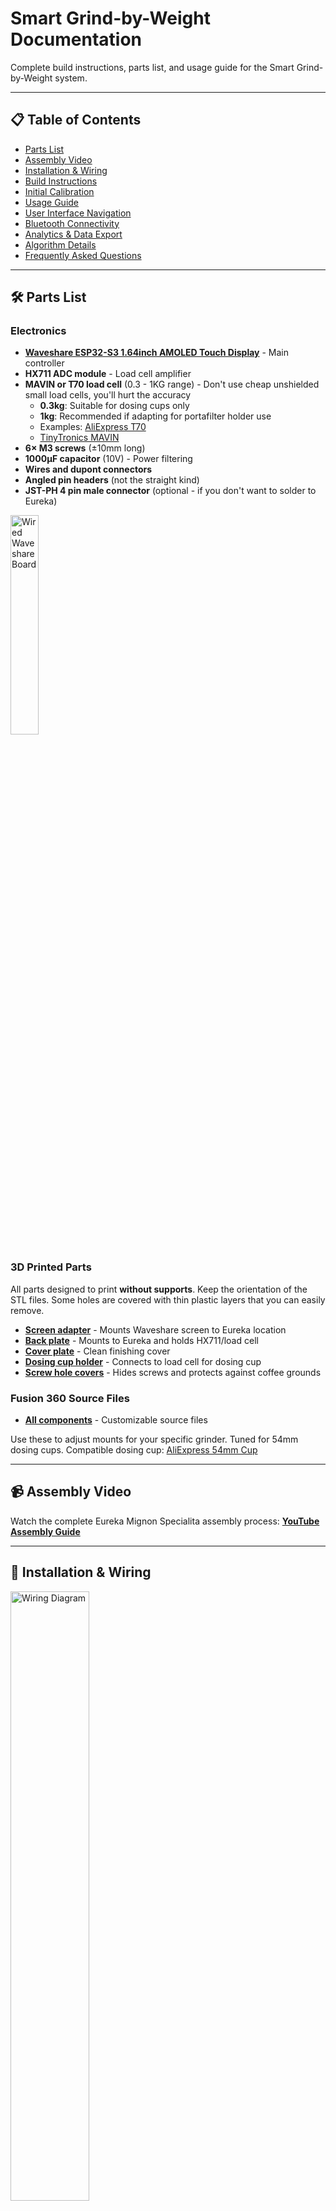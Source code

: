 # Smart Grind-by-Weight Documentation

Complete build instructions, parts list, and usage guide for the Smart Grind-by-Weight system.

---

## 📋 Table of Contents

- [Parts List](#️-parts-list)
- [Assembly Video](#-assembly-video)
- [Installation & Wiring](#-installation--wiring)
- [Build Instructions](#-build-instructions)
- [Initial Calibration](#️-initial-calibration)
- [Usage Guide](#-usage-guide)
- [User Interface Navigation](#️-user-interface-navigation)
- [Bluetooth Connectivity](#-bluetooth-connectivity)
- [Analytics & Data Export](#-analytics--data-export)
- [Algorithm Details](#-algorithm-details)
- [Frequently Asked Questions](#-frequently-asked-questions)

---

## 🛠️ Parts List

### Electronics
- **[Waveshare ESP32-S3 1.64inch AMOLED Touch Display](https://www.waveshare.com/esp32-s3-touch-amoled-1.64.htm)** - Main controller
- **HX711 ADC module** - Load cell amplifier  
- **MAVIN or T70 load cell** (0.3 - 1KG range) - Don't use cheap unshielded small load cells, you'll hurt the accuracy
  - **0.3kg**: Suitable for dosing cups only
  - **1kg**: Recommended if adapting for portafilter holder use
  - Examples: [AliExpress T70](https://nl.aliexpress.com/item/1005009409460619.html)
  - [TinyTronics MAVIN](https://www.tinytronics.nl/en/sensors/weight-pressure-force/load-cells/mavin-load-cell-0.3kg)
- **6× M3 screws** (±10mm long)
- **1000μF capacitor** (10V) - Power filtering
- **Wires and dupont connectors**
- **Angled pin headers** (not the straight kind)
- **JST-PH 4 pin male connector** (optional - if you don't want to solder to Eureka)

[<img src="images/waveshare%20board%20wired%20up%201.jpg" alt="Wired Waveshare Board" width="30%">](images/waveshare%20board%20wired%20up%201.jpg)

### 3D Printed Parts

All parts designed to print **without supports**. Keep the orientation of the STL files. Some holes are covered with thin plastic layers that you can easily remove.

- **[Screen adapter](3d_files/Waveshare%20AMOLED%201_64%20adapter.stl)** - Mounts Waveshare screen to Eureka location
- **[Back plate](3d_files/Back%20plate.stl)** - Mounts to Eureka and holds HX711/load cell  
- **[Cover plate](3d_files/Cover.stl)** - Clean finishing cover
- **[Dosing cup holder](3d_files/Cup%20holder.stl)** - Connects to load cell for dosing cup
- **[Screw hole covers](3d_files/Cup%20holder%20hole%20cover.stl)** - Hides screws and protects against coffee grounds

### Fusion 360 Source Files
- **[All components](https://a360.co/3HYgubb)** - Customizable source files

Use these to adjust mounts for your specific grinder. Tuned for 54mm dosing cups. 
Compatible dosing cup: [AliExpress 54mm Cup](https://nl.aliexpress.com/item/1005006526852408.html)

---

## 📹 Assembly Video

Watch the complete Eureka Mignon Specialita assembly process: **[YouTube Assembly Guide](https://youtu.be/-kfKjiwJsGM)**

---

## 🔌 Installation & Wiring

[<img src="images/wiring_diagram.png" alt="Wiring Diagram" width="50%">](images/wiring_diagram.png)

### Pin Configuration

**HX711 Load Cell Amplifier Connections:**
```
ESP32-S3 GPIO 2    →    HX711 SCK
ESP32-S3 GPIO 3    →    HX711 DOUT
ESP32-S3 3.3V      →    HX711 VCC
ESP32-S3 GND       →    HX711 GND
```

**Eureka Mignon Connections:**
```
ESP32-S3 GPIO 18   →    WHITE wire (Motor control signal)
ESP32-S3 GND       →    RED wire (⚠️ Ground - non-standard color!)
ESP32-S3 5V        →    BLACK wire (⚠️ Power - non-standard color!)
                        GRAY wire (Button signal - not used)
```

**Eureka 4-Pin Connector Reference:**
- RED wire = GND (⚠️ non-standard!)
- WHITE wire = Motor control signal  
- GRAY wire = Button signal (unused in this project)
- BLACK wire = 5V power (⚠️ non-standard!)

⚠️ **CRITICAL:** Eureka uses reversed wire colors - RED is ground, BLACK is power!

### Installation Steps

1. **Flash the firmware** on the Waveshare board (see Build Instructions below)
2. **Add the 1000μF capacitor** between 5V and ground (protects against brownouts)
3. **Create HX711 to Waveshare connection:**
   - Add angled pin headers to HX711 (VCC, GND, DOUT, SCK pins)
   - Connect dupont cables to Waveshare board
   - Load cell can be directly soldered to HX711
4. **For Eureka Mignon assembly:**
   - Disassemble top plate and front plate
   - Remove the button and store it (not needed)
   - Use JST-PH plug to connect to Waveshare board
   - **WARNING:** In some Eureka units, wire colors to screen are REVERSED! Test first.
   - Mount Waveshare screen using 3D printed adapter where original screen was
   - Fish HX711 wire through housing, exit via button hole
   - Mount load cell and HX711 to 3D printed back plate
   - Clip 3D printed back plate onto Eureka Mignon
   - Connect plug to HX711
   - Add 3D printed cover plate and screw down
   - Add 3D printed dosing cup holder on load cell and screw down
   - Hide screws with 3D printed screw covers

---

## 🚀 Build Instructions

### Development Platform

This project uses the **pioarduino ESP32 platform** (a community fork) instead of the standard Espressif ESP32 platform. This ensures proper support for our device.

**Platform Details:**
- **Platform**: [pioarduino/platform-espressif32](https://github.com/pioarduino/platform-espressif32) (stable release)
- **Framework**: Arduino ESP32 Core 3.x (controlled by pioarduino platform)
- **Target**: ESP32-S3 with AMOLED touch display

The platform dependency is automatically handled by PlatformIO via the `platformio.ini` configuration.

### Initial USB Flashing
```bash
# Install Python dependencies
python3 -m venv tools/venv
tools/venv/bin/pip install -r tools/requirements.txt

# Build and upload via USB  
./tools/grinder build
pio run --target upload -e waveshare-esp32s3-touch-amoled-164
```

### BLE OTA Updates (After Initial Setup)
```bash
# Build firmware and upload wirelessly  
./tools/grinder build-upload

# Or upload specific firmware
./tools/grinder upload path/to/firmware.bin

# Force full firmware update (skip delta patching)
./tools/grinder build-upload --force-full
```

---

## ⚖️ Initial Calibration

After flashing firmware, calibrate the load cell for accurate measurements:

1. **Access calibration**: Settings → Swipe left to Tools tab → Press "CALIBRATE"
2. **Empty calibration**: Remove all weight from scale platform → Press OK
3. **Weight calibration**: 
   - Place known weight on scale (e.g., coffee mug with water)
   - Use +/- buttons to adjust displayed value to match actual weight
   - Press OK to complete

**Tip**: A coffee mug with water makes ideal calibration weight - weigh it on kitchen scale first.

---

## 📱 Usage Guide

### Grinding Profiles
All profiles are fully customizable - these are default starting weights:
- **Single**: Default ~9g (customizable)
- **Double**: Default ~18g (customizable)  
- **Custom**: Default ~21.5g (customizable)

### Navigation
- **Swipe left/right** to navigate between menu tabs
- **Tap** to select profiles or buttons
- **Long press** on profile weights to edit/customize them

### Basic Operation
1. Select profile by tapping on main screen
2. **Long press** any profile weight to edit/customize it
3. Place dosing cup on scale platform
4. Press GRIND button - scale will tare automatically
5. System grinds to precise target weight using predictive algorithm
6. GRIND COMPLETE screen shows final weight and statistics

### Display Modes
- **Arc Layout**: Clean, minimal arc-based interface
- **Nerdy Layout**: Detailed charts showing flow rates and real-time grinding analytics
- **Switching**: Tap anywhere on grind screen to switch between layouts during grinding

---

## 🗺️ User Interface Navigation

```
Main Screen (swipe left/right between tabs)
|
+-- Single Profile 
|   |-- Weight display (long press to edit)
|   \-- GRIND button
|
+-- Double Profile
|   |-- Weight display (long press to edit)
|   \-- GRIND button
|
+-- Custom Profile
|   |-- Weight display (long press to edit)
|   \-- GRIND button
|
\-- Settings (swipe left/right between sub-tabs)
    |
    +-- Tools
    |   |-- Calibrate button
    |   |-- Motor test button
    |   \-- Tare button
    |
    +-- Info (default tab)
    |   |-- System information
    |   |-- Build version & uptime
    |   |-- Memory & statistics
    |   \-- Refresh stats button
    |
    +-- Settings
    |   |-- Bluetooth toggle (30m timer)
    |   |-- Brightness sliders
    |   |-- Purge data button (clears logged grind sessions)
    |   \-- Reset settings button
    |
    \-- Reset
        \-- Factory reset options

During Grinding:
|-- Weight display & progress
|-- Tap anywhere: Arc ↔ Nerdy display modes
\-- STOP button
```

---

## 🔵 Bluetooth Connectivity

### Auto-Enable
- **Bluetooth automatically enables for 5 minutes** after power on
- Indicated by blue Bluetooth symbol in top-right corner

### Manual Control
- Enable Bluetooth manually in **Settings → Settings tab**
- **30-minute timer** when manually enabled
- Toggle on/off as needed

### Uses
- **BLE OTA firmware updates** - Wireless firmware flashing
- **Data export** - Transfer grind session data to computer
- **Analytics** - Real-time data streaming for analysis
- **Device management** - Remote configuration and monitoring

---

## 📊 Analytics & Data Export

### Launch Interactive Dashboard
```bash
# Export data and launch Streamlit dashboard
./tools/grinder analyze

# Or view reports from existing data  
./tools/grinder report
```

### Available Tools
```bash
./tools/grinder --help          # Show all available commands
./tools/grinder scan            # Scan for BLE devices
./tools/grinder connect         # Connect to grinder device  
./tools/grinder debug           # Stream live debug logs
./tools/grinder info            # Get device system information
./tools/grinder export          # Export grind data to database
```

### Tools Directory Structure
- **`grinder`**: Unified script for all operations (build, upload, analyze)
- **`ble/`**: BLE communication tools and OTA update system
- **`streamlit-reports/`**: Interactive data visualization and analytics
- **`database/`**: SQLite database management for grind session storage

---

## 🧠 Algorithm Details

### Why This Algorithm Works

- **Zero-shot learning algorithm**: Needs no prior knowledge or manually tuned variables. Instantly adapts to changes in temperature, humidity, grinding coarseness, bean type, etc.
- **Two-tier approach**: Grinding is noisy (mechanical, electrical) so we use a sophisticated approach:
  - **Predictive Phase**: Grind as fast as possible using predictive algorithm to barely UNDERSHOOT target weight (overshoot is unrecoverable)
  - **Learning Phase**: Learns flow rate and grind latency (bean to cup time) to predict when to stop motor (coast time)
  - **Pulse Phase**: Uses worst-case (95th percentile) flow rate for conservative pulsing until target ± tolerance is reached

### Key Algorithm Steps

1. **Determine grind latency** from first detectable flow over 500ms confirmation window
2. **Compute motor stop target weight** from latency × flow × coast ratio (USER_LATENCY_TO_COAST_RATIO)
3. **Stop at target - motor_stop_target_weight**, then apply bounded pulses based on 95th percentile flow rate
4. **Conservative approach**: Err on undershooting to prevent overshoot, repeat until target ± tolerance reached

---

## ❓ Frequently Asked Questions

**Will this modification work on grinders other than the Eureka Mignon Specialita (e.g., Baratza, Niche, or other Eureka models like the Crono, Atom, XL, Manuale)?**

The electronics are universal, but you'll need to explore your specific grinder. Find a 5V supply internally or provide one externally (USB adapter). Identify motor control signals and design custom mounting for the display and scale. I can't provide specific guidance for other grinders as I don't have access to test them. The Fusion 360 source files are included to help with adaptations.

**Can I use this to grind directly into a portafilter instead of a dosing cup?**

Yes, but you'll need to make modifications. Use a 1kg load cell instead of 0.3kg for better accuracy with heavier portafilters. You'll also need to design and 3D print a custom portafilter holder that mounts to the load cell. The dosing cup holder design can serve as a starting point for your portafilter adapter.

**What is the benefit of this mod for a single-dosing grinder like the Niche Zero?**

It's about workflow optimization vs. ultimate precision. Benefits: easier workflow with no manual measuring, precise dose accounting for retention, consistent results. Downside: potential stale retention from previous grinds. Choose based on your goals - do you want optimized ease and consistency, or are you willing to accept daily complexity for that perfect shot? This mod strikes a balance toward maintainable workflow efficiency.

---

For additional support, refer to the project repository issues section, but please note that support availability is limited as mentioned in the project status.